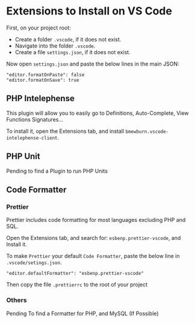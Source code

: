 # Extensions to Install on VS Code

First, on your project root:

-   Create a folder `.vscode`, if it does not exist.
-   Navigate into the folder `.vscode`.
-   Create a file `settings.json`, if it does not exist.

Now open `settings.json` and paste the below lines in the main JSON:

```
"editor.formatOnPaste": false
"editor.formatOnSave": true
```

## PHP Intelephense

This plugin will allow you to easily go to Definitions, Auto-Complete, View Functions Signatures...

To install it, open the Extensions tab, and install `bmewburn.vscode-intelephense-client`.

## PHP Unit

Pending to find a Plugin to run PHP Units

## Code Formatter

### Prettier

Prettier includes code formatting for most languages excluding PHP and SQL.

Open the Extensions tab, and search for: `esbenp.prettier-vscode`, and Install it.

To make `Prettier` your default `Code Formatter`, paste the below line in `.vscode/setings.json`.

```
"editor.defaultFormatter": "esbenp.prettier-vscode"
```

Then copy the file `.prettierrc` to the root of your project

### Others

Pending To find a Formatter for PHP, and MySQL (If Possible)
